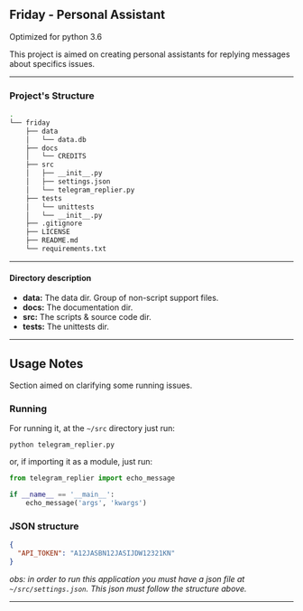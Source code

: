 ## Friday - Personal Assistant

Optimized for python 3.6

This project is aimed on creating personal assistants for replying messages 
about specifics issues.

------------------------------

### Project's Structure

```bash
.
└── friday
    ├── data
    │   └── data.db
    ├── docs
    │   └── CREDITS
    ├── src
    │   ├── __init__.py
    │   ├── settings.json
    │   └── telegram_replier.py
    ├── tests
    │   └── unittests
    │   └── __init__.py
    ├── .gitignore
    ├── LICENSE
    ├── README.md
    └── requirements.txt
```
----------------

#### Directory description

- __data:__ The data dir. Group of non-script support files.
- __docs:__ The documentation dir.
- __src:__ The scripts & source code dir.
- __tests:__ The unittests dir.

----------------

## Usage Notes

Section aimed on clarifying some running issues.

### Running

For running it, at the `~/src` directory just run:

```shell script
python telegram_replier.py
``` 

or, if importing it as a module, just run:
````python
from telegram_replier import echo_message

if __name__ == '__main__':
    echo_message('args', 'kwargs')
````

### JSON structure

````json
{
  "API_TOKEN": "A12JASBN12JASIJDW12321KN"
}
````

_obs: in order to run this application you must have a json file at 
`~/src/settings.json`. This json must follow the structure above._

---------------

